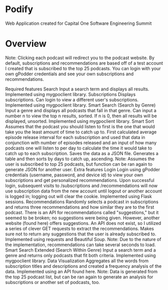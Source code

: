 # Podify

Web Application created for Capital One Software Engineering Summit

# Overview

Note: Clicking each podcast will redirect you to the podcast website. By default, subscriptions and recommendations are based off of a test account I created that is subscribed to the top 25 podcasts. You can login with your own gPodder credentials and see your own subscriptions and recommendations.

Required features
Search
Input a search term and displays all results. Implemented using mygpoclient library.
Subscriptions
Displays subscriptions. Can login to view a different user's subscriptions. Implemented using mygpoclient library.
Smart Search (Search by Genre)
Input a genre and displays all podcasts that fall in that genre. Can input a number n to view the top n results, sorted. If n is 0, then all results will be displayed, unsorted. Implemented using mygpoclient library.
Smart Sort
Assumes that the podcast you should listen to first is the one that would take you the least amount of time to catch up to. First calculated average episode release interval for each subscription and used that data in conjunction with number of episodes released and an input of how many podcasts one will listen to per day to calculate the time it would take to catch up to each subscription. Saves the data as a JSON file. Generates a table and then sorts by days to catch up, ascending.
Note: Assumes the user is subscribed to top 25 podcasts, but function can be ran again to generate JSON for another user.
Extra features
Login
Login using gPodder credentials (username, password, and device id) to view your own subscriptions and get personalized recommendations. Upon successful login, subsequent visits to /subscriptions and /recommendations will now use subscription data from the new account until logout or another account is logged in; logging out will clear the cookie. Implemented using Flask sessions.
Recommendations
Randomly selects a podcast in subscriptions and returns three recommendations and how similar they are to the first podcast. There is an API for recommendations called "suggestions," but it seemed to be broken; no suggestions were being given. However, another website (found here) offers suggestions. An API does not exist, so I utilized a series of clever GET requests to extract the recommendations. Makes sure not to return any suggestions that the user is already subscribed to. Implemented using requests and Beautiful Soup.
Note: Due to the nature of the implementation, recommendations can take several seconds to load.
Smart Search Extended (Search Within Genre)
Input a search term and a genre and returns only podcasts that fit both criteria. Implemented using mygpoclient library.
Data Visualization
Aggregates all the words from subscription titles and descriptions and created a frequency analysis of the data. Implemented using an API found here.
Note: Data is generated from the top 25 podcast list, but can be ran again to generate an analysis for subscriptions or another set of podcasts, too.
